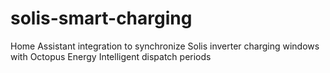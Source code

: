 # solis-smart-charging
Home Assistant integration to synchronize Solis inverter charging windows with Octopus Energy Intelligent dispatch periods

